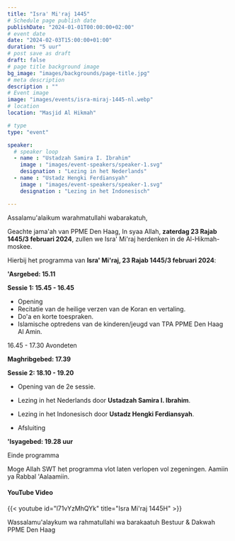 ```yaml
---
title: "Isra' Mi'raj 1445"
# Schedule page publish date
publishDate: "2024-01-01T00:00:00+02:00"
# event date
date: "2024-02-03T15:00:00+01:00"
duration: "5 uur"
# post save as draft
draft: false
# page title background image
bg_image: "images/backgrounds/page-title.jpg"
# meta description
description : ""
# Event image
image: "images/events/isra-miraj-1445-nl.webp"
# location
location: "Masjid Al Hikmah"

# type
type: "event"

speaker:
  # speaker loop
  - name : "Ustadzah Samira I. Ibrahim"
    image : "images/event-speakers/speaker-1.svg"
    designation : "Lezing in het Nederlands"
  - name : "Ustadz Hengki Ferdiansyah"
    image : "images/event-speakers/speaker-1.svg"
    designation : "Lezing in het Indonesisch"

---
```



Assalamu'alaikum warahmatullahi wabarakatuh,

Geachte jama'ah van PPME Den Haag,
In syaa Allah, **zaterdag 23 Rajab 1445/3 februari 2024**, zullen we Isra' Mi'raj herdenken in de Al-Hikmah-moskee.

Hierbij het programma van **Isra' Mi'raj, 23 Rajab 1445/3 februari 2024**:


**'Asrgebed: 15.11**

**Sessie 1: 15.45 - 16.45**
- Opening
- Recitatie van de heilige verzen van de Koran en vertaling.
- Do'a en korte toespraken.
- Islamische optredens van de kinderen/jeugd van TPA PPME Den Haag Al Amin.

16.45 - 17.30 Avondeten

**Maghribgebed: 17.39**

**Sessie 2: 18.10 - 19.20**
- Opening van de 2e sessie.
- Lezing in het Nederlands door **Ustadzah Samira I. Ibrahim**. 
- Lezing in het Indonesisch door **Ustadz Hengki Ferdiansyah**.

- Afsluiting

**'Isyagebed: 19.28 uur**

Einde programma

Moge Allah SWT het programma vlot laten verlopen vol zegeningen. Aamiin ya Rabbal 'Aalaamiin.


#### YouTube Video

{{< youtube id="l71vYzMhQYk" title="Isra Mi'raj 1445H" >}}



Wassalamu'alaykum wa rahmatullahi wa barakaatuh
Bestuur & Dakwah PPME Den Haag
